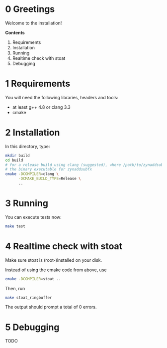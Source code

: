 # 0 Greetings
Welcome to the installation!

**Contents**

  1. Requirements
  2. Installation
  3. Running
  4. Realtime check with stoat
  5. Debugging

# 1 Requirements
You will need the following libraries, headers and tools:
  * at least g++ 4.8 or clang 3.3
  * cmake

# 2 Installation
In this directory, type:

```sh
mkdir build
cd build
# for a release build using clang (suggested), where /path/to/zynaddsubfx is
# the binary executable for zynaddsubfx
cmake -DCOMPILER=clang \
      -DCMAKE_BUILD_TYPE=Release \
      ..
```

# 3 Running
You can execute tests now:
```sh
make test
```

# 4 Realtime check with stoat
Make sure stoat is (root-)installed on your disk.

Instead of using the cmake code from above, use
```sh
cmake -DCOMPILER=stoat ..
```

Then, run
```sh
make stoat_ringbuffer
```

The output should prompt a total of 0 errors.

# 5 Debugging
TODO

